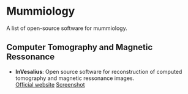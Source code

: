 # Mummiology

A list of open-source software for mummiology.

## Computer Tomography and Magnetic Ressonance

- **InVesalius**: Open source software for reconstruction of computed tomography and magnetic ressonance images.    
  [Official website](https://invesalius.github.io/)
  [Screenshot](.././images/invesalius_similaun_mummy_extracting_bones_arc-team.png)

